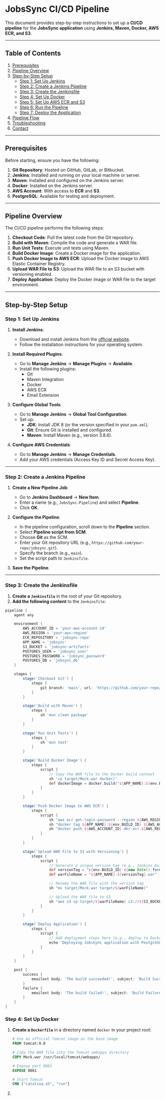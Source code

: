 # **JobsSync CI/CD Pipeline**

This document provides step-by-step instructions to set up a **CI/CD pipeline** for the **JobsSync application** using **Jenkins, Maven, Docker, AWS ECR, and S3**.

---

## **Table of Contents**
1. [Prerequisites](#prerequisites)
2. [Pipeline Overview](#pipeline-overview)
3. [Step-by-Step Setup](#step-by-step-setup)
   - [Step 1: Set Up Jenkins](#step-1-set-up-jenkins)
   - [Step 2: Create a Jenkins Pipeline](#step-2-create-a-jenkins-pipeline)
   - [Step 3: Create the Jenkinsfile](#step-3-create-the-jenkinsfile)
   - [Step 4: Set Up Docker](#step-4-set-up-docker)
   - [Step 5: Set Up AWS ECR and S3](#step-5-set-up-aws-ecr-and-s3)
   - [Step 6: Run the Pipeline](#step-6-run-the-pipeline)
   - [Step 7: Deploy the Application](#step-7-deploy-the-application)
4. [Pipeline Flow](#pipeline-flow)
5. [Troubleshooting](#troubleshooting)
6. [Contact](#contact)

---

## **Prerequisites**
Before starting, ensure you have the following:
1. **Git Repository**: Hosted on GitHub, GitLab, or Bitbucket.
2. **Jenkins**: Installed and running on your local machine or server.
3. **Maven**: Installed and configured on the Jenkins server.
4. **Docker**: Installed on the Jenkins server.
5. **AWS Account**: With access to **ECR** and **S3**.
6. **PostgreSQL**: Available for testing and deployment.

---

## **Pipeline Overview**
The CI/CD pipeline performs the following steps:
1. **Checkout Code**: Pull the latest code from the Git repository.
2. **Build with Maven**: Compile the code and generate a WAR file.
3. **Run Unit Tests**: Execute unit tests using Maven.
4. **Build Docker Image**: Create a Docker image for the application.
5. **Push Docker Image to AWS ECR**: Upload the Docker image to AWS Elastic Container Registry.
6. **Upload WAR File to S3**: Upload the WAR file to an S3 bucket with versioning enabled.
7. **Deploy Application**: Deploy the Docker image or WAR file to the target environment.

---

## **Step-by-Step Setup**

### **Step 1: Set Up Jenkins**
1. **Install Jenkins**:
   - Download and install Jenkins from the [official website](https://www.jenkins.io/download/).
   - Follow the installation instructions for your operating system.

2. **Install Required Plugins**:
   - Go to **Manage Jenkins** → **Manage Plugins** → **Available**.
   - Install the following plugins:
     - Git
     - Maven Integration
     - Docker
     - AWS ECR
     - Email Extension

3. **Configure Global Tools**:
   - Go to **Manage Jenkins** → **Global Tool Configuration**.
   - Set up:
     - **JDK**: Install JDK 8 (or the version specified in your `pom.xml`).
     - **Git**: Ensure Git is installed and configured.
     - **Maven**: Install Maven (e.g., version 3.8.6).

4. **Configure AWS Credentials**:
   - Go to **Manage Jenkins** → **Manage Credentials**.
   - Add your AWS credentials (Access Key ID and Secret Access Key).

---

### **Step 2: Create a Jenkins Pipeline**
1. **Create a New Pipeline Job**:
   - Go to **Jenkins Dashboard** → **New Item**.
   - Enter a name (e.g., `JobsSync-Pipeline`) and select **Pipeline**.
   - Click **OK**.

2. **Configure the Pipeline**:
   - In the pipeline configuration, scroll down to the **Pipeline** section.
   - Select **Pipeline script from SCM**.
   - Choose **Git** as the SCM.
   - Enter your Git repository URL (e.g., `https://github.com/your-repo/jobsync.git`).
   - Specify the branch (e.g., `main`).
   - Set the script path to `Jenkinsfile`.

3. **Save the Pipeline**.

---

### **Step 3: Create the Jenkinsfile**
1. **Create a `Jenkinsfile`** in the root of your Git repository.
2. **Add the following content** to the `Jenkinsfile`:

```groovy
pipeline {
    agent any

    environment {
        AWS_ACCOUNT_ID = 'your-aws-account-id'
        AWS_REGION = 'your-aws-region'
        ECR_REPOSITORY = 'jobsync-repo'
        APP_NAME = 'jobsync'
        S3_BUCKET = 'jobsync-artifacts'
        POSTGRES_USER = 'jobsync_user'
        POSTGRES_PASSWORD = 'jobsync_password'
        POSTGRES_DB = 'jobsync_db'
    }

    stages {
        stage('Checkout Git') {
            steps {
                git branch: 'main', url: 'https://github.com/your-repo/jobsync.git'
            }
        }

        stage('Build with Maven') {
            steps {
                sh 'mvn clean package'
            }
        }

        stage('Run Unit Tests') {
            steps {
                sh 'mvn test'
            }
        }

        stage('Build Docker Image') {
            steps {
                script {
                    // Copy the WAR file to the Docker build context
                    sh 'cp target/Mock.war docker/'
                    def dockerImage = docker.build("${APP_NAME}:${env.BUILD_ID}", "./docker")
                }
            }
        }

        stage('Push Docker Image to AWS ECR') {
            steps {
                script {
                    sh "aws ecr get-login-password --region ${AWS_REGION} | docker login --username AWS --password-stdin ${AWS_ACCOUNT_ID}.dkr.ecr.${AWS_REGION}.amazonaws.com"
                    sh "docker tag ${APP_NAME}:${env.BUILD_ID} ${AWS_ACCOUNT_ID}.dkr.ecr.${AWS_REGION}.amazonaws.com/${ECR_REPOSITORY}:${env.BUILD_ID}"
                    sh "docker push ${AWS_ACCOUNT_ID}.dkr.ecr.${AWS_REGION}.amazonaws.com/${ECR_REPOSITORY}:${env.BUILD_ID}"
                }
            }
        }

        stage('Upload WAR File to S3 with Versioning') {
            steps {
                script {
                    // Generate a unique version tag (e.g., Jenkins build ID + timestamp)
                    def versionTag = "${env.BUILD_ID}-${new Date().format('yyyyMMddHHmmss')}"
                    def warFileName = "${APP_NAME}-${versionTag}.war"

                    // Rename the WAR file with the version tag
                    sh "mv target/Mock.war target/${warFileName}"

                    // Upload the WAR file to S3
                    sh "aws s3 cp target/${warFileName} s3://${S3_BUCKET}/artifacts/"
                }
            }
        }

        stage('Deploy Application') {
            steps {
                script {
                    // Add deployment steps here (e.g., deploy to Docker or Kubernetes).
                    echo 'Deploying JobsSync application with PostgreSQL...'
                }
            }
        }
    }

    post {
        success {
            emailext body: 'The build succeeded!', subject: 'Build Success', to: 'your-email@example.com'
        }
        failure {
            emailext body: 'The build failed!', subject: 'Build Failure', to: 'your-email@example.com'
        }
    }
}
```

### **Step 4: Set Up Docker**
1. **Create a `Dockerfile`** in a directory named `docker` in your project root:
   ```dockerfile
   # Use an official Tomcat image as the base image
   FROM tomcat:9.0

   # Copy the WAR file into the Tomcat webapps directory
   COPY Mock.war /usr/local/tomcat/webapps/

   # Expose port 8081
   EXPOSE 8081

   # Start Tomcat
   CMD ["catalina.sh", "run"]
   ```
2. 